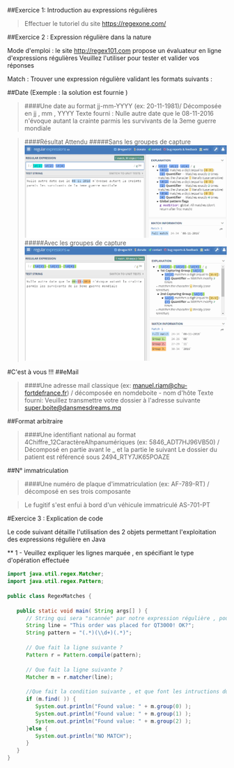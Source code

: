 ##Exercice 1: Introduction au expressions régulières

>Effectuer le tutoriel du site https://regexone.com/


##Exercice 2 : Expression régulière dans la nature

Mode d'emploi : le site http://regex101.com propose un évaluateur en ligne d'expressions régulières
Veuillez l'utiliser pour tester et valider vos réponses

Match : Trouver une expression régulière validant les formats suivants :

##Date (Exemple : la solution est fournie )
>####Une date au format jj-mm-YYYY (ex: 20-11-1981)/ Décomposée en jj , mm , YYYY
>Texte fourni :
>Nulle autre date que le 08-11-2016 n'évoque autant la crainte parmis les survivants de la 3eme guerre mondiale 

>####Résultat Attendu
>#####Sans les groupes de capture
![regex avec captures](https://github.com/mriam123456/Travaux-Pratique/blob/master/img/regex101-2.gif?raw=true "Regex avec captures")
>#####Avec les groupes de capture
> ![regex avec captures](https://github.com/mriam123456/Travaux-Pratique/blob/master/img/regex101-1.gif?raw=true "Regex avec captures")


#C'est à vous !!!
##eMail
>####Une adresse mail classique (ex: manuel.riam@chu-fortdefrance.fr) / décomposée en nomdeboite - nom d'hôte
>Texte fourni:
>Veuillez transmettre votre dossier à l'adresse suivante super.boite@dansmesdreams.mq

##Format arbitraire
>####Une identifiant national au format 4Chiffre_12CaractèreAlhpanumériques (ex: 5846_ADT7HJ96VB50) / Décomposé en partie avant le _ et la partie le suivant
>Le dossier du patient est référencé sous 2494_RTY7JK65POAZE

##N° immatriculation
>####Une numéro de plaque d'immatriculation (ex: AF-789-RT) / décomposé en ses trois composante

>Le fugitif s'est enfui à bord d'un véhicule immatriculé AS-701-PT

#Exercice 3 : Explication de code

Le code suivant détaille l'utilisation des 2 objets permettant l'exploitation des expressions régulière en Java

** 1 - Veuillez expliquer les lignes marquée , en spécifiant le type d'opération effectuée

```java
import java.util.regex.Matcher;
import java.util.regex.Pattern;

public class RegexMatches {

   public static void main( String args[] ) {
      // String qui sera "scannée" par notre expression régulière , pourquoi le \\ dans l'expression régulière?
      String line = "This order was placed for QT3000! OK?";
      String pattern = "(.*)(\\d+)(.*)";

      // Que fait la ligne suivante ?
      Pattern r = Pattern.compile(pattern);

      // Que fait la ligne suivante ?
      Matcher m = r.matcher(line);
      
      //Que fait la condition suivante , et que font les intructions du bloc de code dont elle contrôle l'accès
      if (m.find( )) {
         System.out.println("Found value: " + m.group(0) );
         System.out.println("Found value: " + m.group(1) );
         System.out.println("Found value: " + m.group(2) );
      }else {
         System.out.println("NO MATCH");
      }
   }
}
```

